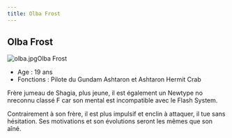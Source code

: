 ```yaml
---
title: Olba Frost
---
```


Olba Frost
----------

![olba.jpg](/images/stories/saga/gundamx/persos/olba.jpg)Olba Frost  
- Age : 19 ans  
- Fonctions : Pilote du Gundam Ashtaron et Ashtaron Hermit Crab


Frère jumeau de Shagia, plus jeune, il est également un Newtype no nreconnu classé F car son mental est incompatible avec le Flash System.


Contrairement à son frère, il est plus impulsif et enclin à attaquer, il tue sans hésitation. Ses motivations et son évolutions seront les mêmes que son aîné.

